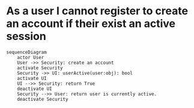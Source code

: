 # As a user I cannot register to create an account if their exist an active session
```mermaid
sequenceDiagram
    actor User
    User ->> Security: create an account 
    activate Security
    Security ->> UI: userActive(user:obj): bool
    activate UI 
    UI -->> Security: return True 
    deactivate UI
    Security -->> User: return user is currently active.
    deactivate Security
```